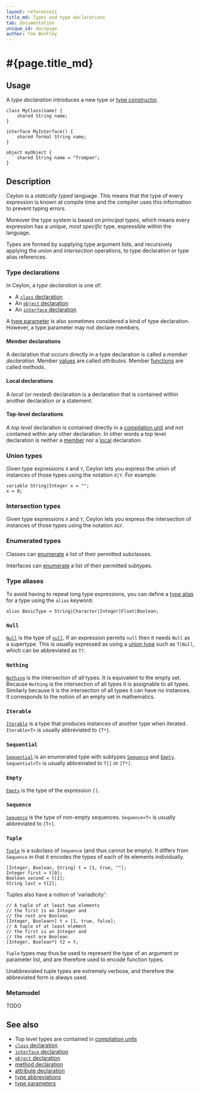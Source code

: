 ```yaml
---
layout: reference11
title_md: Types and type declarations
tab: documentation
unique_id: docspage
author: Tom Bentley
---
```


# #{page.title_md}

## Usage 

A _type declaration_ introduces a new type or 
[type constructor](../type-parameters).

<!-- try: -->
    class MyClass(name) {
        shared String name;
    }

<!-- try: -->
    interface MyInterface() {
        shared formal String name;
    }

<!-- try: -->
    object myObject {
        shared String name = "Trompon";
    }

## Description

Ceylon is a *statically typed* language. This means that the type of 
every expression is known at compile time and the compiler uses this 
information to prevent typing errors.

Moreover the type system is based on *principal types*, which means 
every expression has a unique, *most specific* type, expressible within 
the language.

Types are formed by supplying type argument lists, and recursively 
applying the _union_ and _intersection_ operations, to type declaration 
or type alias references.

### Type declarations

In Ceylon, a *type declaration* is one of:

* A [`class` declaration](../class)
* An [`object` declaration](../object)
* An [`interface` declaration](../interface)

A [type parameter](../type-parameters) is also sometimes considered a
kind of type declaration. However, a type parameter may not declare
members.

#### Member declarations

A declaration that occurs directly in a type declaration is called a 
*member declaration*. Member [values](../value/) are called 
*attributes*. Member [functions](../function/) are called *methods*.

#### Local declarations

A *local* (or *nested*) declaration is a declaration that is 
contained within another declaration or a statement.

#### Top-level declarations

A *top level* declaration is contained directly in a
[compilation unit](../compilation-unit) and not contained within any other
declaration. In other words a top level declaration is neither
a [member](#member_declarations) nor a [local](#local_declarations) declaration.

### Union types

Given type expressions `X` and `Y`, Ceylon lets you express the union of 
instances of those types using the notation `X|Y`. For example:

<!-- cat: void m() { -->
<!-- try: -->
    variable String|Integer x = "";
    x = 0;
<!-- cat: } -->

### Intersection types

Given type expressions `X` and `Y`, Ceylon lets you express the 
intersection of instances of those types using the notation `X&Y`.

### Enumerated types

Classes can [enumerate](../class#enumerated_classes) 
a list of their permitted subclasses. 

Interfaces can [enumerate](../interface#enumerated_subtypes) 
a list of their permitted subtypes. 

### Type aliases

To avoid having to repeat long type expressions, you can define a 
[type alias](../alias#type_alises) for a type using the `alias` 
keyword:

<!-- try: -->
    alias BasicType = String|Character|Integer|Float|Boolean;
    
    
### `Null`

[`Null`](#{site.urls.apidoc_1_1}/Null.type.html) is the type of 
[`null`](#{site.urls.apidoc_1_1}/index.html#null). 
If an expression permits `null` then it
needs `Null` as a supertype. This is usually expressed as using a 
[union type](#union_types) such as `T|Null`, which can be abbreviated 
as `T?`.

### `Nothing`

[`Nothing`](#{site.urls.apidoc_1_1}/Nothing.type.html) 
is the intersection of *all* types. It is equivalent to the empty set.
Because `Nothing` is the intersection of all types it is assignable to 
all types. Similarly because it is the intersection of all types it can 
have no instances. It corresponds to the notion of an empty set in
mathematics.

### `Iterable`

[`Iterable`](#{site.urls.apidoc_1_1}/Iterable.type.html) 
is a type that produces instances of another type when iterated. 
`Iterable<T>` is usually abbreviated to `{T*}`.

### `Sequential`

[`Sequential`](#{site.urls.apidoc_1_1}/Sequential.type.html) 
is an enumerated type with subtypes 
[`Sequence`](#{site.urls.apidoc_1_1}/Sequence.type.html) and 
[`Empty`](#{site.urls.apidoc_1_1}/Empty.type.html). 
`Sequential<T>` is usually abbreviated to `T[]` or `[T*]`.

### `Empty`

[`Empty`](#{site.urls.apidoc_1_1}/Empty.type.html) is the type 
of the expression `[]`. 

### `Sequence`

[`Sequence`](#{site.urls.apidoc_1_1}/Sequence.type.html) is the 
type of non-empty sequences.
`Sequence<T>` is usually abbreviated to `[T+]`.

### `Tuple`

[`Tuple`](#{site.urls.apidoc_1_1}/Tuple.type.html) is a subclass 
of `Sequence` (and thus cannot be empty). It differs from `Sequence` 
in that it encodes the types of each of its elements individually.

<!-- try: -->
    [Integer, Boolean, String] t = [1, true, ""];
    Integer first = t[0];
    Boolean second = t[1];
    String last = t[2];

Tuples also have a notion of 'variadicity':

<!-- try: -->
    // A tuple of at least two elements
    // the first is an Integer and 
    // the rest are Boolean
    [Integer, Boolean+] t = [1, true, false];
    // A tuple of at least element
    // the first is an Integer and 
    // the rest are Boolean
    [Integer, Boolean*] t2 = t;

`Tuple` types may thus be used to represent the type of an argument or
parameter list, and are therefore used to encode function types.

Unabbreviated tuple types are extremely verbose, and therefore the 
abbreviated form is always used. 

### Metamodel

TODO

## See also

* Top level types are contained in [compilation units](../compilation-unit)
* [`class` declaration](../class)
* [`interface` declaration](../interface)
* [`object` declaration](../object)
* [method declaration](../function)
* [attribute declaration](../value)
* [type abbreviations](../type-abbreviation)
* [type parameters](../type-parameters)
